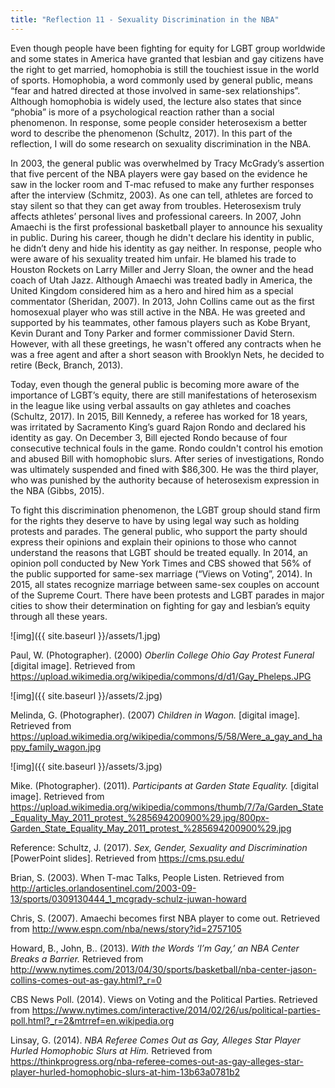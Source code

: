 ```yaml
---
title: "Reflection 11 - Sexuality Discrimination in the NBA"
---
```


Even though people have been fighting for equity for LGBT group worldwide and some states in America have granted that lesbian and gay citizens have the right to get married, homophobia is still the touchiest issue in the world of sports. Homophobia, a word commonly used by general public, means “fear and hatred directed at those involved in same-sex relationships”. Although homophobia is widely used, the lecture also states that since “phobia” is more of a psychological reaction rather than a social phenomenon. In response, some people consider heterosexism a better word to describe the phenomenon (Schultz, 2017). In this part of the reflection, I will do some research on sexuality discrimination in the NBA.

In 2003, the general public was overwhelmed by Tracy McGrady’s assertion that five percent of the NBA players were gay based on the evidence he saw in the locker room and T-mac refused to make any further responses after the interview (Schmitz, 2003). As one can tell, athletes are forced to stay silent so that they can get away from troubles. Heterosexism truly affects athletes’ personal lives and professional careers. In 2007, John Amaechi is the first professional basketball player to announce his sexuality in public. During his career, though he didn't declare his identity in public, he didn’t deny and hide his identity as gay neither. In response, people who were aware of his sexuality treated him unfair. He blamed his trade to Houston Rockets on Larry Miller and Jerry Sloan, the owner and the head coach of Utah Jazz. Although Amaechi was treated badly in America, the United Kingdom considered him as a hero and hired him as a special commentator (Sheridan, 2007).  In 2013, John Collins came out as the first homosexual player who was still active in the NBA. He was greeted and supported by his teammates, other famous players such as Kobe Bryant, Kevin Durant and Tony Parker and former commissioner David Stern. However, with all these greetings, he wasn't offered any contracts when he was a free agent and after a short season with Brooklyn Nets, he decided to retire (Beck, Branch, 2013).

Today, even though the general public is becoming more aware of the importance of LGBT’s equity, there are still manifestations of heterosexism in the league like using verbal assaults on gay athletes and coaches (Schultz, 2017). In 2015, Bill Kennedy, a referee has worked for 18 years, was irritated by Sacramento King’s guard Rajon Rondo and declared his identity as gay. On December 3, Bill ejected Rondo because of four consecutive technical fouls in the game. Rondo couldn't control his emotion and abused Bill with homophobic slurs. After series of investigations, Rondo was ultimately suspended and fined with $86,300. He was the third player, who was punished by the authority because of heterosexism expression in the NBA (Gibbs, 2015).

To fight this discrimination phenomenon, the LGBT group should stand firm for the rights they deserve to have by using legal way such as holding protests and parades. The general public, who support the party should express their opinions and explain their opinions to those who cannot understand the reasons that LGBT should be treated equally. In 2014, an opinion poll conducted by New York Times and CBS showed that 56% of the public supported for same-sex marriage (“Views on Voting”, 2014). In 2015, all states recognize marriage between same-sex couples on account of the Supreme Court. There have been protests and LGBT parades in major cities to show their determination on fighting for gay and lesbian’s equity through all these years.

![img]({{ site.baseurl }}/assets/1.jpg)

Paul, W. (Photographer). (2000) _Oberlin College Ohio Gay Protest Funeral_ [digital image]. Retrieved from https://upload.wikimedia.org/wikipedia/commons/d/d1/Gay_Pheleps.JPG

![img]({{ site.baseurl }}/assets/2.jpg)

Melinda, G. (Photographer). (2007) _Children in Wagon._ [digital image]. Retrieved from https://upload.wikimedia.org/wikipedia/commons/5/58/Were_a_gay_and_happy_family_wagon.jpg

![img]({{ site.baseurl }}/assets/3.jpg)

Mike. (Photographer). (2011). _Participants at Garden State Equality._ [digital image]. Retrieved from https://upload.wikimedia.org/wikipedia/commons/thumb/7/7a/Garden_State_Equality_May_2011_protest_%285694200900%29.jpg/800px-Garden_State_Equality_May_2011_protest_%285694200900%29.jpg








Reference:
Schultz, J. (2017). _Sex, Gender, Sexuality and Discrimination_ [PowerPoint slides]. Retrieved from https://cms.psu.edu/

Brian, S. (2003). When T-mac Talks, People Listen. Retrieved from http://articles.orlandosentinel.com/2003-09-13/sports/0309130444_1_mcgrady-schulz-juwan-howard

Chris, S. (2007). Amaechi becomes first NBA player to come out. Retrieved from http://www.espn.com/nba/news/story?id=2757105

Howard, B., John, B.. (2013). _With the Words ‘I’m Gay,’ an NBA Center Breaks a Barrier._ Retrieved from http://www.nytimes.com/2013/04/30/sports/basketball/nba-center-jason-collins-comes-out-as-gay.html?_r=0

CBS News Poll. (2014). Views on Voting and the Political Parties. Retrieved from https://www.nytimes.com/interactive/2014/02/26/us/political-parties-poll.html?_r=2&mtrref=en.wikipedia.org

Linsay, G. (2014). _NBA Referee Comes Out as Gay, Alleges Star Player Hurled Homophobic Slurs at Him._ Retrieved from https://thinkprogress.org/nba-referee-comes-out-as-gay-alleges-star-player-hurled-homophobic-slurs-at-him-13b63a0781b2
